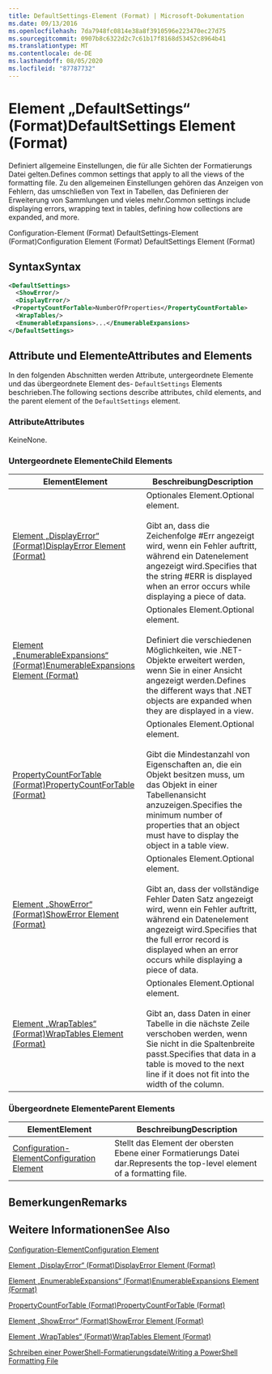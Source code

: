 ```yaml
---
title: DefaultSettings-Element (Format) | Microsoft-Dokumentation
ms.date: 09/13/2016
ms.openlocfilehash: 7da7948fc0814e38a8f3910596e223470ec27d75
ms.sourcegitcommit: 0907b8c6322d2c7c61b17f8168d53452c8964b41
ms.translationtype: MT
ms.contentlocale: de-DE
ms.lasthandoff: 08/05/2020
ms.locfileid: "87787732"
---
```

# <a name="defaultsettings-element-format"></a><span data-ttu-id="d6f15-102">Element „DefaultSettings“ (Format)</span><span class="sxs-lookup"><span data-stu-id="d6f15-102">DefaultSettings Element (Format)</span></span>

<span data-ttu-id="d6f15-103">Definiert allgemeine Einstellungen, die für alle Sichten der Formatierungs Datei gelten.</span><span class="sxs-lookup"><span data-stu-id="d6f15-103">Defines common settings that apply to all the views of the formatting file.</span></span> <span data-ttu-id="d6f15-104">Zu den allgemeinen Einstellungen gehören das Anzeigen von Fehlern, das umschließen von Text in Tabellen, das Definieren der Erweiterung von Sammlungen und vieles mehr.</span><span class="sxs-lookup"><span data-stu-id="d6f15-104">Common settings include displaying errors, wrapping text in tables, defining how collections are expanded, and more.</span></span>

<span data-ttu-id="d6f15-105">Configuration-Element (Format) DefaultSettings-Element (Format)</span><span class="sxs-lookup"><span data-stu-id="d6f15-105">Configuration Element (Format) DefaultSettings Element (Format)</span></span>

## <a name="syntax"></a><span data-ttu-id="d6f15-106">Syntax</span><span class="sxs-lookup"><span data-stu-id="d6f15-106">Syntax</span></span>

```xml
<DefaultSettings>
  <ShowError/>
  <DisplayError/>
 <PropertyCountForTable>NumberOfProperties</PropertyCountFortable>
  <WrapTables/>
  <EnumerableExpansions>...</EnumerableExpansions>
</DefaultSettings>
```

## <a name="attributes-and-elements"></a><span data-ttu-id="d6f15-107">Attribute und Elemente</span><span class="sxs-lookup"><span data-stu-id="d6f15-107">Attributes and Elements</span></span>

<span data-ttu-id="d6f15-108">In den folgenden Abschnitten werden Attribute, untergeordnete Elemente und das übergeordnete Element des- `DefaultSettings` Elements beschrieben.</span><span class="sxs-lookup"><span data-stu-id="d6f15-108">The following sections describe attributes, child elements, and the parent element of the `DefaultSettings` element.</span></span>

### <a name="attributes"></a><span data-ttu-id="d6f15-109">Attribute</span><span class="sxs-lookup"><span data-stu-id="d6f15-109">Attributes</span></span>

<span data-ttu-id="d6f15-110">Keine</span><span class="sxs-lookup"><span data-stu-id="d6f15-110">None.</span></span>

### <a name="child-elements"></a><span data-ttu-id="d6f15-111">Untergeordnete Elemente</span><span class="sxs-lookup"><span data-stu-id="d6f15-111">Child Elements</span></span>

|<span data-ttu-id="d6f15-112">Element</span><span class="sxs-lookup"><span data-stu-id="d6f15-112">Element</span></span>|<span data-ttu-id="d6f15-113">Beschreibung</span><span class="sxs-lookup"><span data-stu-id="d6f15-113">Description</span></span>|
|-------------|-----------------|
|[<span data-ttu-id="d6f15-114">Element „DisplayError“ (Format)</span><span class="sxs-lookup"><span data-stu-id="d6f15-114">DisplayError Element (Format)</span></span>](./displayerror-element-format.md)|<span data-ttu-id="d6f15-115">Optionales Element.</span><span class="sxs-lookup"><span data-stu-id="d6f15-115">Optional element.</span></span><br /><br /> <span data-ttu-id="d6f15-116">Gibt an, dass die Zeichenfolge #Err angezeigt wird, wenn ein Fehler auftritt, während ein Datenelement angezeigt wird.</span><span class="sxs-lookup"><span data-stu-id="d6f15-116">Specifies that the string #ERR is displayed when an error occurs while displaying a piece of data.</span></span>|
|[<span data-ttu-id="d6f15-117">Element „EnumerableExpansions“ (Format)</span><span class="sxs-lookup"><span data-stu-id="d6f15-117">EnumerableExpansions Element (Format)</span></span>](./enumerableexpansions-element-format.md)|<span data-ttu-id="d6f15-118">Optionales Element.</span><span class="sxs-lookup"><span data-stu-id="d6f15-118">Optional element.</span></span><br /><br /> <span data-ttu-id="d6f15-119">Definiert die verschiedenen Möglichkeiten, wie .NET-Objekte erweitert werden, wenn Sie in einer Ansicht angezeigt werden.</span><span class="sxs-lookup"><span data-stu-id="d6f15-119">Defines the different ways that .NET objects are expanded when they are displayed in a view.</span></span>|
|[<span data-ttu-id="d6f15-120">PropertyCountForTable (Format)</span><span class="sxs-lookup"><span data-stu-id="d6f15-120">PropertyCountForTable (Format)</span></span>](./propertycountfortable-element-format.md)|<span data-ttu-id="d6f15-121">Optionales Element.</span><span class="sxs-lookup"><span data-stu-id="d6f15-121">Optional element.</span></span><br /><br /> <span data-ttu-id="d6f15-122">Gibt die Mindestanzahl von Eigenschaften an, die ein Objekt besitzen muss, um das Objekt in einer Tabellenansicht anzuzeigen.</span><span class="sxs-lookup"><span data-stu-id="d6f15-122">Specifies the minimum number of properties that an object must have to display the object in a table view.</span></span>|
|[<span data-ttu-id="d6f15-123">Element „ShowError“ (Format)</span><span class="sxs-lookup"><span data-stu-id="d6f15-123">ShowError Element (Format)</span></span>](./showerror-element-format.md)|<span data-ttu-id="d6f15-124">Optionales Element.</span><span class="sxs-lookup"><span data-stu-id="d6f15-124">Optional element.</span></span><br /><br /> <span data-ttu-id="d6f15-125">Gibt an, dass der vollständige Fehler Daten Satz angezeigt wird, wenn ein Fehler auftritt, während ein Datenelement angezeigt wird.</span><span class="sxs-lookup"><span data-stu-id="d6f15-125">Specifies that the full error record is displayed when an error occurs while displaying a piece of data.</span></span>|
|[<span data-ttu-id="d6f15-126">Element „WrapTables“ (Format)</span><span class="sxs-lookup"><span data-stu-id="d6f15-126">WrapTables Element (Format)</span></span>](./wraptables-element-format.md)|<span data-ttu-id="d6f15-127">Optionales Element.</span><span class="sxs-lookup"><span data-stu-id="d6f15-127">Optional element.</span></span><br /><br /> <span data-ttu-id="d6f15-128">Gibt an, dass Daten in einer Tabelle in die nächste Zeile verschoben werden, wenn Sie nicht in die Spaltenbreite passt.</span><span class="sxs-lookup"><span data-stu-id="d6f15-128">Specifies that data in a table is moved to the next line if it does not fit into the width of the column.</span></span>|

### <a name="parent-elements"></a><span data-ttu-id="d6f15-129">Übergeordnete Elemente</span><span class="sxs-lookup"><span data-stu-id="d6f15-129">Parent Elements</span></span>

|<span data-ttu-id="d6f15-130">Element</span><span class="sxs-lookup"><span data-stu-id="d6f15-130">Element</span></span>|<span data-ttu-id="d6f15-131">Beschreibung</span><span class="sxs-lookup"><span data-stu-id="d6f15-131">Description</span></span>|
|-------------|-----------------|
|[<span data-ttu-id="d6f15-132">Configuration-Element</span><span class="sxs-lookup"><span data-stu-id="d6f15-132">Configuration Element</span></span>](./configuration-element-format.md)|<span data-ttu-id="d6f15-133">Stellt das Element der obersten Ebene einer Formatierungs Datei dar.</span><span class="sxs-lookup"><span data-stu-id="d6f15-133">Represents the top-level element of a formatting file.</span></span>|

## <a name="remarks"></a><span data-ttu-id="d6f15-134">Bemerkungen</span><span class="sxs-lookup"><span data-stu-id="d6f15-134">Remarks</span></span>

## <a name="see-also"></a><span data-ttu-id="d6f15-135">Weitere Informationen</span><span class="sxs-lookup"><span data-stu-id="d6f15-135">See Also</span></span>

[<span data-ttu-id="d6f15-136">Configuration-Element</span><span class="sxs-lookup"><span data-stu-id="d6f15-136">Configuration Element</span></span>](./configuration-element-format.md)

[<span data-ttu-id="d6f15-137">Element „DisplayError“ (Format)</span><span class="sxs-lookup"><span data-stu-id="d6f15-137">DisplayError Element (Format)</span></span>](./displayerror-element-format.md)

[<span data-ttu-id="d6f15-138">Element „EnumerableExpansions“ (Format)</span><span class="sxs-lookup"><span data-stu-id="d6f15-138">EnumerableExpansions Element (Format)</span></span>](./enumerableexpansions-element-format.md)

[<span data-ttu-id="d6f15-139">PropertyCountForTable (Format)</span><span class="sxs-lookup"><span data-stu-id="d6f15-139">PropertyCountForTable (Format)</span></span>](./propertycountfortable-element-format.md)

[<span data-ttu-id="d6f15-140">Element „ShowError“ (Format)</span><span class="sxs-lookup"><span data-stu-id="d6f15-140">ShowError Element (Format)</span></span>](./showerror-element-format.md)

[<span data-ttu-id="d6f15-141">Element „WrapTables“ (Format)</span><span class="sxs-lookup"><span data-stu-id="d6f15-141">WrapTables Element (Format)</span></span>](./wraptables-element-format.md)

[<span data-ttu-id="d6f15-142">Schreiben einer PowerShell-Formatierungsdatei</span><span class="sxs-lookup"><span data-stu-id="d6f15-142">Writing a PowerShell Formatting File</span></span>](./writing-a-powershell-formatting-file.md)
